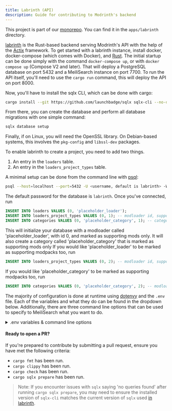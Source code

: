 ```yaml
---
title: Labrinth (API)
description: Guide for contributing to Modrinth's backend
---
```


This project is part of our [monorepo](https://github.com/modrinth/code). You can find it in the `apps/labrinth` directory.

[labrinth] is the Rust-based backend serving Modrinth's API with the help of the [Actix](https://actix.rs) framework. To get started with a labrinth instance, install docker, docker-compose (which comes with Docker), and [Rust]. The initial startup can be done simply with the command `docker-compose up`, or with `docker compose up` (Compose V2 and later). That will deploy a PostgreSQL database on port 5432 and a MeiliSearch instance on port 7700. To run the API itself, you'll need to use the `cargo run` command, this will deploy the API on port 8000.

Now, you'll have to install the sqlx CLI, which can be done with cargo:

```bash
cargo install --git https://github.com/launchbadge/sqlx sqlx-cli --no-default-features --features postgres,rustls
```

From there, you can create the database and perform all database migrations with one simple command:

```bash
sqlx database setup
```

Finally, if on Linux, you will need the OpenSSL library. On Debian-based systems, this involves the `pkg-config` and `libssl-dev` packages.

To enable labrinth to create a project, you need to add two things.

1. An entry in the `loaders` table.
2. An entry in the `loaders_project_types` table.

A minimal setup can be done from the command line with [psql](https://www.postgresql.org/docs/current/app-psql.html):

```bash
psql --host=localhost --port=5432 -U <username, default is labrinth> -W
```

The default password for the database is `labrinth`. Once you've connected, run

```sql
INSERT INTO loaders VALUES (0, 'placeholder_loader');
INSERT INTO loaders_project_types VALUES (0, 1); -- modloader id, supported type id
INSERT INTO categories VALUES (0, 'placeholder_category', 1); -- category id, category, project type id
```

This will initialize your database with a modloader called 'placeholder_loader', with id 0, and marked as supporting mods only. It will also create a category called 'placeholder_category' that is marked as supporting mods only
If you would like 'placeholder_loader' to be marked as supporting modpacks too, run

```sql
INSERT INTO loaders_project_types VALUES (0, 2); -- modloader id, supported type id
```

If you would like 'placeholder_category' to be marked as supporting modpacks too, run

```sql
INSERT INTO categories VALUES (0, 'placeholder_category', 2); -- modloader id, supported type id
```

The majority of configuration is done at runtime using [dotenvy](https://crates.io/crates/dotenvy) and the `.env` file. Each of the variables and what they do can be found in the dropdown below. Additionally, there are three command line options that can be used to specify to MeiliSearch what you want to do.

<details>
<summary>.env variables & command line options</summary>

#### Basic configuration

`DEBUG`: Whether debugging tools should be enabled  
`RUST_LOG`: Specifies what information to log, from rust's [`env-logger`](https://github.com/env-logger-rs/env_logger); a reasonable default is `info,sqlx::query=warn`  
`SITE_URL`: The main URL to be used for CORS  
`CDN_URL`: The publicly accessible base URL for files uploaded to the CDN  
`MODERATION_DISCORD_WEBHOOK`: The URL for a Discord webhook where projects pending approval will be sent  
`CLOUDFLARE_INTEGRATION`: Whether labrinth should integrate with Cloudflare's spam protection  
`DATABASE_URL`: The URL for the PostgreSQL database  
`DATABASE_MIN_CONNECTIONS`: The minimum number of concurrent connections allowed to the database at the same time  
`DATABASE_MAX_CONNECTIONS`: The maximum number of concurrent connections allowed to the database at the same time  
`MEILISEARCH_ADDR`: The URL for the MeiliSearch instance used for search  
`MEILISEARCH_KEY`: The name that MeiliSearch is given  
`BIND_ADDR`: The bind address for the server. Supports both IPv4 and IPv6  
`MOCK_FILE_PATH`: The path used to store uploaded files; this has no default value and will panic if unspecified

#### CDN options

`STORAGE_BACKEND`: Controls what storage backend is used. This can be either `local`, `backblaze`, or `s3`, but defaults to `local`

The Backblaze and S3 configuration options are fairly self-explanatory in name, so here's simply their names:  
`BACKBLAZE_KEY_ID`, `BACKBLAZE_KEY`, `BACKBLAZE_BUCKET_ID`  
`S3_ACCESS_TOKEN`, `S3_SECRET`, `S3_URL`, `S3_REGION`, `S3_BUCKET_NAME`

#### Search, OAuth, and miscellaneous options

`LOCAL_INDEX_INTERVAL`: The interval, in seconds, at which the local database is reindexed for searching. Defaults to `3600` seconds (1 hour).  
`VERSION_INDEX_INTERVAL`: The interval, in seconds, at which versions are reindexed for searching. Defaults to `1800` seconds (30 minutes).

The OAuth configuration options are fairly self-explanatory. For help setting up authentication, please contact us on [Discord].

`RATE_LIMIT_IGNORE_IPS`: An array of IPs that should have a lower rate limit factor. This can be useful for allowing the front-end to have a lower rate limit to prevent accidental timeouts.

#### Command line options

`--skip-first-index`: Skips indexing the local database on startup. This is useful to prevent doing unnecessary work when frequently restarting.  
`--reconfigure-indices`: Resets the MeiliSearch settings for the search indices and exits.  
`--reset-indices`: Resets the MeiliSearch indices and exits; this clears all previously indexed mods.

</details>

#### Ready to open a PR?

If you're prepared to contribute by submitting a pull request, ensure you have met the following criteria:

- `cargo fmt` has been run.
- `cargo clippy` has been run.
- `cargo check` has been run.
- `cargo sqlx prepare` has been run.

> Note: If you encounter issues with `sqlx` saying 'no queries found' after running `cargo sqlx prepare`, you may need to ensure the installed version of `sqlx-cli` matches the current version of `sqlx` used [in labrinth](https://github.com/modrinth/labrinth/blob/master/Cargo.toml).

[Discord]: https://discord.modrinth.com
[GitHub]: https://github.com/modrinth
[labrinth]: https://github.com/modrinth/labrinth
[Rust]: https://www.rust-lang.org/tools/install
